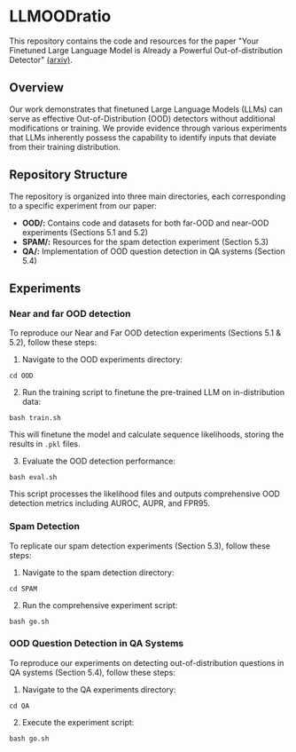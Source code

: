 # LLMOODratio

This repository contains the code and resources for the paper "Your Finetuned Large Language Model is Already a Powerful Out-of-distribution Detector" [(arxiv)](https://arxiv.org/abs/2404.08679).

## Overview

Our work demonstrates that finetuned Large Language Models (LLMs) can serve as effective Out-of-Distribution (OOD) detectors without additional modifications or training. We provide evidence through various experiments that LLMs inherently possess the capability to identify inputs that deviate from their training distribution.

## Repository Structure

The repository is organized into three main directories, each corresponding to a specific experiment from our paper:

- **OOD/:** Contains code and datasets for both far-OOD and near-OOD experiments (Sections 5.1 and 5.2)
- **SPAM/:** Resources for the spam detection experiment (Section 5.3)
- **QA/:** Implementation of OOD question detection in QA systems (Section 5.4)

## Experiments

### Near and far OOD detection

To reproduce our Near and Far OOD detection experiments (Sections 5.1 & 5.2), follow these steps:

1. Navigate to the OOD experiments directory:

```
cd OOD
```

2. Run the training script to finetune the pre-trained LLM on in-distribution data:

```
bash train.sh
```

This will finetune the model and calculate sequence likelihoods, storing the results in `.pkl` files.

3. Evaluate the OOD detection performance:

```
bash eval.sh
```

This script processes the likelihood files and outputs comprehensive OOD detection metrics including AUROC, AUPR, and FPR95.

### Spam Detection
To replicate our spam detection experiments (Section 5.3), follow these steps:

1. Navigate to the spam detection directory:

```
cd SPAM
```

2. Run the comprehensive experiment script:

```
bash go.sh
```

### OOD Question Detection in QA Systems

To reproduce our experiments on detecting out-of-distribution questions in QA systems (Section 5.4), follow these steps:

1. Navigate to the QA experiments directory:

```
cd QA
```

2. Execute the experiment script:

```
bash go.sh
```
